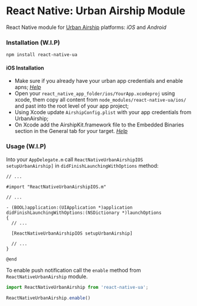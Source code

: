 # React Native: Urban Airship Module

React Native module for [Urban Airship](http://docs.urbanairship.com) platforms: *iOS* and *Android*

### Installation (**W.I.P**)
`npm install react-native-ua`

#### iOS Installation
- Make sure if you already have your urban app credentials and enable apns; *[Help](http://docs.urbanairship.com/reference/push-providers/apns.html#ios-apns-setup)*
- Open your `react_native_app_folder/ios/YourApp.xcodeproj` using xcode, them copy all content from `node_modules/react-native-ua/ios/` and past into the root level of your app project;
- Using Xcode update `AirshipConfig.plist` with your app credentials from UrbanAirship;
- On Xcode add the AirshipKit.framework file to the Embedded Binaries section in the General tab for your target. *[Help](http://docs.urbanairship.com/platform/ios.html#including-the-urban-airship-sdk)*

### Usage (**W.I.P**)

Into your `AppDelegate.m` call `ReactNativeUrbanAirshipIOS setupUrbanAirship]` in `didFinishLaunchingWithOptions` method:
```object-c
// ...

#import "ReactNativeUrbanAirshipIOS.m"

// ...

- (BOOL)application:(UIApplication *)application didFinishLaunchingWithOptions:(NSDictionary *)launchOptions
{
  // ...
  
  [ReactNativeUrbanAirshipIOS setupUrbanAirship]
  
  // ...
}

@end

```

To enable push notification call the `enable` method from `ReactNativeUrbanAirship` module.

```javascript
import ReactNativeUrbanAirship from 'react-native-ua';

ReactNativeUrbanAirship.enable()
```
